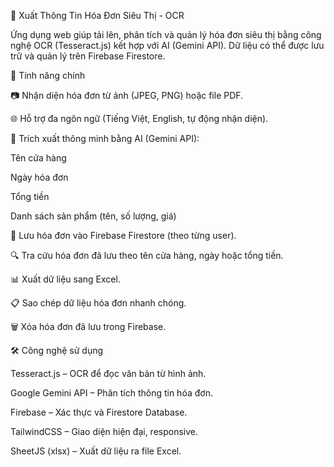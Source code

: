 🧾 Xuất Thông Tin Hóa Đơn Siêu Thị - OCR

Ứng dụng web giúp tải lên, phân tích và quản lý hóa đơn siêu thị bằng công nghệ OCR (Tesseract.js) kết hợp với AI (Gemini API). Dữ liệu có thể được lưu trữ và quản lý trên Firebase Firestore.

🚀 Tính năng chính

📷 Nhận diện hóa đơn từ ảnh (JPEG, PNG) hoặc file PDF.

🌐 Hỗ trợ đa ngôn ngữ (Tiếng Việt, English, tự động nhận diện).

🤖 Trích xuất thông minh bằng AI (Gemini API):

Tên cửa hàng

Ngày hóa đơn

Tổng tiền

Danh sách sản phẩm (tên, số lượng, giá)

💾 Lưu hóa đơn vào Firebase Firestore (theo từng user).

🔍 Tra cứu hóa đơn đã lưu theo tên cửa hàng, ngày hoặc tổng tiền.

📊 Xuất dữ liệu sang Excel.

📋 Sao chép dữ liệu hóa đơn nhanh chóng.

🗑️ Xóa hóa đơn đã lưu trong Firebase.

🛠️ Công nghệ sử dụng

Tesseract.js
 – OCR để đọc văn bản từ hình ảnh.

Google Gemini API
 – Phân tích thông tin hóa đơn.

Firebase
 – Xác thực và Firestore Database.

TailwindCSS
 – Giao diện hiện đại, responsive.

SheetJS (xlsx)
 – Xuất dữ liệu ra file Excel.
